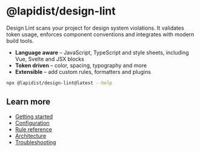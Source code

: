 # @lapidist/design-lint

Design Lint scans your project for design system violations. It validates token usage, enforces component conventions and integrates with modern build tools.

- **Language aware** – JavaScript, TypeScript and style sheets, including Vue, Svelte and JSX blocks
- **Token driven** – color, spacing, typography and more
- **Extensible** – add custom rules, formatters and plugins

```bash
npx @lapidist/design-lint@latest --help
```

## Learn more

- [Getting started](usage.md)
- [Configuration](configuration.md)
- [Rule reference](rules/index.md)
- [Architecture](architecture.md)
- [Troubleshooting](troubleshooting.md)

